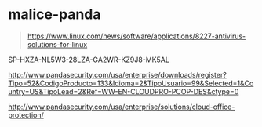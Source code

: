 # malice-panda

> https://www.linux.com/news/software/applications/8227-antivirus-solutions-for-linux  

SP-HXZA-NL5W3-28LZA-GA2WR-KZ9J8-MK5AL


http://www.pandasecurity.com/usa/enterprise/downloads/register?Tipo=52&CodigoProducto=133&Idioma=2&TipoUsuario=99&Selected=1&Country=US&TipoLead=2&Ref=WW-EN-CLOUDPRO-PCOP-DES&ctype=0

http://www.pandasecurity.com/usa/enterprise/solutions/cloud-office-protection/
